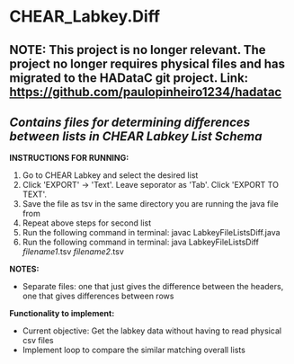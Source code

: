 # CHEAR_Labkey.Diff
## NOTE: This project is no longer relevant. The project no longer requires physical files and has migrated to the HADataC git project. Link: https://github.com/paulopinheiro1234/hadatac
## *Contains files for determining differences between lists in CHEAR Labkey List Schema*


**INSTRUCTIONS FOR RUNNING:**

1. Go to CHEAR Labkey and select the desired list
2. Click 'EXPORT' -> 'Text'. Leave seporator as 'Tab'. Click 'EXPORT TO TEXT'.
3. Save the file as tsv in the same directory you are running the java file from
4. Repeat above steps for second list
5. Run the following command in terminal: javac LabkeyFileListsDiff.java
6. Run the following command in terminal: java LabkeyFileListsDiff *filename1*.tsv *filename2*.tsv 

**NOTES:**
- Separate files: one that just gives the difference between the headers, one that gives differences between rows


**Functionality to implement:**
- Current objective: Get the labkey data without having to read physical csv files
- Implement loop to compare the similar matching overall lists
